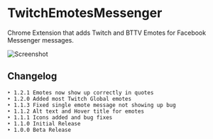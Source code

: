 # TwitchEmotesMessenger
Chrome Extension that adds Twitch and BTTV Emotes for Facebook Messenger messages.

![Screenshot](/../master/Screenshot.png)

## Changelog
```
‣ 1.2.1 Emotes now show up correctly in quotes
‣ 1.2.0 Added most Twitch Global emotes
‣ 1.1.3 Fixed single emote message not showing up bug
‣ 1.1.2 Alt text and Hover title for emotes
‣ 1.1.1 Icons added and bug fixes
‣ 1.1.0 Initial Release
‣ 1.0.0 Beta Release
```
